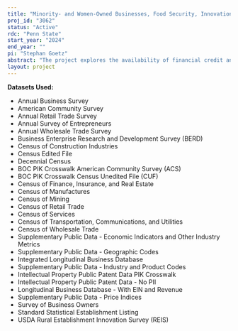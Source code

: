 ```yaml
---
title: "Minority- and Women-Owned Businesses, Food Security, Innovation and Access to Credit in Rural America"
proj_id: "3062"
status: "Active"
rdc: "Penn State"
start_year: "2024"
end_year: ""
pi: "Stephan Goetz"
abstract: "The project explores the availability of financial credit and its effect on rural entrepreneurial outcomes such as survival, employment, productivity, and sales growth. We will also explore differences in financing and outcomes for minority- and women-owned, innovative, and food retail businesses. Limited access to credit restricts the ability of rural businesses to be economically viable, and retain and generate jobs, effects that are compounded in minority neighborhoods and rural underserved communities. The data we use for the project include the entrepreneurship surveys such as the Annual Business Survey linked to core Census business datasets including the Longitudinal Business Database and Economic Census. We explore the variations in financial capital between rural and urban areas, and for minority and women owned small businesses. We also investigate the role of innovation in rural businesses as it relates to financial capital access, the extent to which financing constraints on entrepreneurship inhibit the availability of local food retail businesses in underserved communities, and the ability of federal rural programs to overcome financial market failures due to informational asymmetries."
layout: project
---
```


**Datasets Used:**

  - Annual Business Survey 
  - American Community Survey 
  - Annual Retail Trade Survey 
  - Annual Survey of Entrepreneurs 
  - Annual Wholesale Trade Survey 
  - Business Enterprise Research and Development Survey (BERD) 
  - Census of Construction Industries 
  - Census Edited File 
  - Decennial Census 
  - BOC PIK Crosswalk American Community Survey (ACS) 
  - BOC PIK Crosswalk Census Unedited File (CUF) 
  - Census of Finance, Insurance, and Real Estate 
  - Census of Manufactures 
  - Census of Mining 
  - Census of Retail Trade 
  - Census of Services 
  - Census of Transportation, Communications, and Utilities 
  - Census of Wholesale Trade 
  - Supplementary Public Data - Economic Indicators and Other Industry Metrics 
  - Supplementary Public Data - Geographic Codes 
  - Integrated Longitudinal Business Database 
  - Supplementary Public Data - Industry and Product Codes 
  - Intellectual Property Public Patent Data PIK Crosswalk 
  - Intellectual Property Public Patent Data - No PII 
  - Longitudinal Business Database - With EIN and Revenue 
  - Supplementary Public Data - Price Indices 
  - Survey of Business Owners 
  - Standard Statistical Establishment Listing 
  - USDA Rural Establishment Innovation Survey (REIS) 

